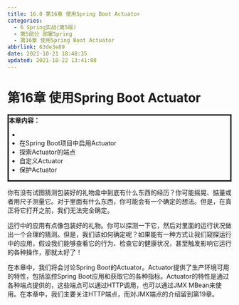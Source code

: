 ```yaml
---
title: 16.0 第16章 使用Spring Boot Actuator
categories:
  - 6 Spring实战(第5版)
  - 第5部分 部署Spring
  - 第16章 使用Spring Boot Actuator
abbrlink: 63de3e89
date: 2021-10-21 18:48:35
updated: 2021-10-22 13:41:08
---
```

# 第16章 使用Spring Boot Actuator

<div style="border-style:solid;"><strong>本章内容：</strong><ul><li></li><li>在Spring Boot项目中启用Actuator</li><li>探索Actuator的端点</li><li>自定义Actuator</li><li>保护Actuator</li></ul></div>

你有没有试图猜测包装好的礼物盒中到底有什么东西的经历？你可能摇晃、掂量或者用尺子测量它。对于里面有什么东西，你可能会有一个确定的想法。但是，在真正将它打开之前，我们无法完全确定。

运行中的应用有点像包装好的礼物。你可以探测一下它，然后对里面的运行状况做出一个合理的猜测。但是，我们该如何确定呢？如果能有一种方式让我们窥探运行中的应用，假设我们能够查看它的行为、检查它的健康状况，甚至触发影响它运行的各种操作，那就太好了！

在本章中，我们将会讨论Spring Boot的Actuator。Actuator提供了生产环境可用的特性，包括监控Spring Boot应用和获取它的各种指标。Actuator的特性是通过各种端点提供的，这些端点可以通过HTTP调用，也可以通过JMX MBean来使用。在本章中，我们主要关注HTTP端点，而对JMX端点的介绍留到第19章。
